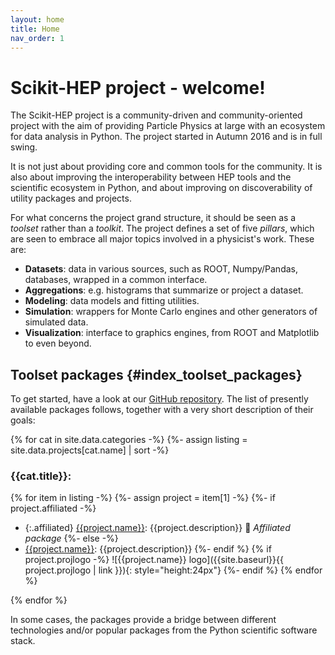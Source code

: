 ```yaml
---
layout: home
title: Home
nav_order: 1
---
```


Scikit-HEP project - welcome!
=============================

The Scikit-HEP project is a community-driven and
community-oriented project with the aim of providing Particle Physics at
large with an ecosystem for data analysis in Python. The project started
in Autumn 2016 and is in full swing.

It is not just about providing core and common tools for the community.
It is also about improving the interoperability between HEP tools and
the scientific ecosystem in Python, and about improving on
discoverability of utility packages and projects.

For what concerns the project grand structure, it should be seen as a
*toolset* rather than a *toolkit*. The project defines a set of five
*pillars*, which are seen to embrace all major topics involved in a
physicist\'s work. These are:

- **Datasets**: data in various sources, such as ROOT, Numpy/Pandas,
  databases, wrapped in a common interface.
- **Aggregations**: e.g. histograms that summarize or project a
  dataset.
- **Modeling**: data models and fitting utilities.
- **Simulation**: wrappers for Monte Carlo engines and other
  generators of simulated data.
- **Visualization**: interface to graphics engines, from ROOT and
  Matplotlib to even beyond.

Toolset packages {#index_toolset_packages}
----------------

To get started, have a look at our [GitHub repository][]. The list of presently available packages follows, together with a very
short description of their goals:

{% for cat in site.data.categories -%}
{%- assign listing = site.data.projects[cat.name] | sort -%}
### {{cat.title}}:

{% for item in listing -%}
{%- assign project = item[1] -%}
{%- if project.affiliated -%}
- {:.affiliated} [{{project.name}}]({{project.url}}): {{project.description}} 🤝 *Affiliated package* 
{%- else -%}
- [{{project.name}}]({{project.url}}): {{project.description}}
{%- endif %} {% if project.projlogo -%}
![{{project.name}} logo]({{site.baseurl}}{{ project.projlogo | link }}){: style="height:24px"}
{%- endif %}
{% endfor %}

{% endfor %}

In some cases, the packages provide a bridge between different
technologies and/or popular packages from the Python scientific software
stack.

[GitHub repository]: https://github.com/scikit-hep/
